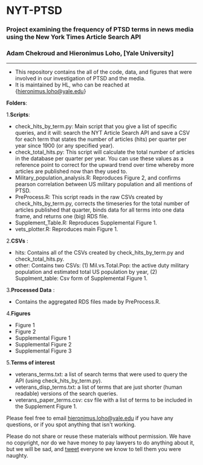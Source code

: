 # NYT-PTSD
### Project examining the frequency of PTSD terms in news media using the New York Times Article Search API
### Adam Chekroud and Hieronimus Loho, [Yale University]

----------------------------------------


- This repository contains the all of the code, data, and figures that were involved in our investigation of PTSD and the media.
- It is maintained by HL, who can be reached at {hieronimus.loho@yale.edu}



**Folders**:

1.**Scripts**:  
* check_hits_by_term.py: Main script that you give a list of specific queries, and it will: search the NYT Article Search API and save a CSV for each term that states the number of articles (hits) per quarter per year since 1900 (or any specified year).
* check_total_hits.py: This script will calculate the total number of articles in the database per quarter per year. You can use these values as a reference point to correct for the upward trend over time whereby more articles are published now than they used to.
* Military_population_analysis.R: Reproduces Figure 2, and confirms pearson correlation between US military population and all mentions of PTSD. 
* PreProcess.R: This script reads in the raw CSVs created by check_hits_by_term.py, corrects the timeseries for the total number of articles published that quarter, binds data for all terms into one data frame, and returns one (big) RDS file.
* Supplement_Table.R: Reproduces Supplemental Figure 1.
* vets_plotter.R: Reproduces main Figure 1. 


2.**CSVs** : 
* hits: Contains all of the CSVs created by check_hits_by_term.py and check_total_hits.py.
* other: Contains two CSVs: (1) Mil.vs.Total.Pop: the active duty military population and estimated total US population by year, (2) Supplment_table: Csv form of Supplemental Figure 1.

3.**Processed Data** :
* Contains the aggregated RDS files made by PreProcess.R.  

4.**Figures** 
* Figure 1
* Figure 2
* Supplemental Figure 1
* Supplemental Figure 2
* Supplemental Figure 3

5.**Terms of interest**
* veterans_terms.txt: a list of search terms that were used to query the API (using check_hits_by_term.py).
* veterans_disp_terms.txt: a list of terms that are just shorter (human readable) versions of the search queries.
* veterans_paper_terms.csv: csv file with a list of terms to be included in the Supplement Figure 1. 

Please feel free to email hieronimus.loho@yale.edu if you have any questions, or if you spot anything that isn't working. 

Please do not share or reuse these materials without permission.
We have no copyright, nor do we have money to pay lawyers to do anything about it,
but we will be sad, and [tweet](https://twitter.com/itschekkers) everyone we know to tell them you were naughty.
